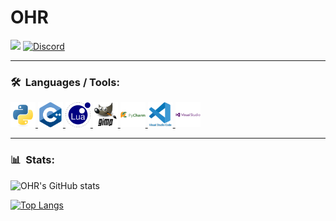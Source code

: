 # OHR

![](https://komarev.com/ghpvc/?username=b8ff)
[![Discord](https://img.shields.io/badge/-b8ff%235826-5865f2?style=flat&logo=Discord&logoColor=white)](https://discord.com/users/649969079133798443 "View on Discord")

---

### 🛠 &nbsp;Languages / Tools:
<a href="https://www.python.org" target="_blank" rel="noreferrer"> <img src="https://raw.githubusercontent.com/devicons/devicon/master/icons/python/python-original.svg" alt="python" width="40" height="40"/> </a> <a href="https://isocpp.org" target="_blank" rel="noreferrer"> <img src="https://raw.githubusercontent.com/devicons/devicon/master/icons/cplusplus/cplusplus-original.svg" alt="cplusplus" width="40" height="40"/> </a> <a href="https://www.lua.org" target="_blank" rel="noreferrer"> <img src="https://raw.githubusercontent.com/devicons/devicon/master/icons/lua/lua-original-wordmark.svg" alt="cplusplus" width="40" height="40"/> </a> <a href="https://www.gimp.org" target="_blank" rel="noreferrer"> <img src="https://raw.githubusercontent.com/devicons/devicon/master/icons/gimp/gimp-original-wordmark.svg" alt="gimp" width="40" height="40"/> </a> <a href="https://www.jetbrains.com/pycharm" target="_blank" rel="noreferrer"> <img src="https://raw.githubusercontent.com/devicons/devicon/master/icons/pycharm/pycharm-original-wordmark.svg" alt="pycharm" width="40" height="40"/> </a> <a href="https://code.visualstudio.com" target="_blank" rel="noreferrer"> <img src="https://raw.githubusercontent.com/devicons/devicon/master/icons/vscode/vscode-original-wordmark.svg" alt="vscode" width="40" height="40"/> </a> <a href="https://visualstudio.microsoft.com" target="_blank" rel="noreferrer"> <img src="https://raw.githubusercontent.com/devicons/devicon/master/icons/visualstudio/visualstudio-plain-wordmark.svg" alt="visualstudio" width="40" height="40"/> </a>

---

### 📊 &nbsp;Stats:
![OHR's GitHub stats](https://github-readme-stats.vercel.app/api?username=b8ff&theme=github_dark&count_private=true&show_icons=true&hide_border=false)

[![Top Langs](https://github-readme-stats.vercel.app/api/top-langs/?username=b8ff&layout=compact&theme=github_dark)](https://github.com/anuraghazra/github-readme-stats)

